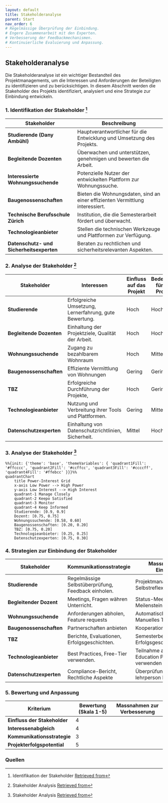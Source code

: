 ```yaml
---
layout: default
title: Stakeholderanalyse
parent: Start
nav_order: 6
# Regelmässige Überprüfung der Einbindung.
# Engere Zusammenarbeit mit den Experten.
# Verbesserung der Feedbackmechanismen.
# Kontinuierliche Evaluierung und Anpassung.
---
```


## Stakeholderanalyse

Die Stakeholderanalyse ist ein wichtiger Bestandteil des Projektmanagements, um die Interessen und Anforderungen der Beteiligten zu identifizieren und zu berücksichtigen.
In diesem Abschnitt werden die Stakeholder des Projekts identifiziert, analysiert und eine Strategie zur Einbindung entwickeln.

### 1. Identifikation der Stakeholder [^1]

| Stakeholder                    | Beschreibung                                                         |
|--------------------------------|----------------------------------------------------------------      |
| **Studierende (Dany Ambühl)**  | Hauptverantwortlicher für die Entwicklung und Umsetzung des Projekts.|
| **Begleitende Dozenten**        | Überwachen und unterstützen, genehmigen und bewerten die Arbeit.    |
| **Interessierte Wohnungssuchende** | Potenzielle Nutzer der entwickelten Plattform zur Wohnungssuche. |
| **Baugenossenschaften** | Bieten die Wohnungsdaten, sind an einer effizienten Vermittlung interessiert.|
| **Technische Berufsschule Zürich** | Institution, die die Semesterarbeit fördert und überwacht.       |
| **Technologieanbieter** | Stellen die technischen Werkzeuge und Plattformen zur Verfügung.            |
| **Datenschutz- und Sicherheitsexperten** | Beraten zu rechtlichen und sicherheitsrelevanten Aspekten. |

### 2. Analyse der Stakeholder [^2]

| Stakeholder                    | Interessen                                                    | Einfluss auf das Projekt  | Bedeutung für das Projekt |
|--------------------------------|----------------------------------------------------------------|--------------------------|---------------------------|
| **Studierende**                | Erfolgreiche Umsetzung, Lernerfahrung, gute Bewertung.         | Hoch                     | Hoch                      |
| **Begleitende Dozenten**       | Einhaltung der Projektziele, Qualität der Arbeit.              | Hoch                     | Hoch                      |
| **Wohnungssuchende**           | Zugang zu bezahlbarem Wohnraum                                 | Hoch                     | Mittel                    |
| **Baugenossenschaften**        | Effiziente Vermittlung von Wohnungen                           | Gering                   | Gering                    |
| **TBZ**                        | Erfolgreiche Durchführung der Projekte,                        | Hoch                     | Gering                    |
| **Technologieanbieter**        | Nutzung und Verbreitung ihrer Tools und Plattformen.           | Gering                   | Mittel                    |
| **Datenschutzexperten**        | Einhaltung von Datenschutzrichtlinien, Sicherheit.             | Mittel                   | Hoch                      |

### 3. Analyse der Stakeholder [^2]

```mermaid
%%{init: {'theme': 'base', 'themeVariables': { 'quadrant1Fill': '#ffcccc', 'quadrant2Fill': '#ccffcc', 'quadrant3Fill': '#ccccff', 'quadrant4Fill': '#ffebcc' }}}%%
quadrantChart
    title Power-Interest Grid
    x-axis Low Power --> High Power
    y-axis Low Interest --> High Interest
    quadrant-1 Manage Closely
    quadrant-2 Keepo Satisfied
    quadrant-3 Monitor
    quadrant-4 Keep Informed
    Studierende: [0.9, 0.9]
    Dozent: [0.75, 0.75]
    Wohnungssuchende: [0.58, 0.60]
    Baugenossenschaften: [0.20, 0.20]
    TBZ: [0.75, 0.20]
    Technologieanbieter: [0.25, 0.25]
    Datenschutzexperten: [0.75, 0.30]
```

### 4. Strategien zur Einbindung der Stakeholder

| Stakeholder                    | Kommunikationsstrategie                                        | Massnahmen zur Einbindung                       |
|--------------------------------|----------------------------------------------------------------|-------------------------------------------------|
| **Studierende**                | Regelmässige Selbstüberprüfung, Feedback einholen.             | Projektmanagement, Selbstreflexion.             |
| **Begleitender Dozent**        | Meetings, Fragen währen Unterricht.                            | Status-Meetings, Meilenstein-Sitzungen          |
| **Wohnungssuchende**           | Anforderungen abholen, Feature requests                        | Automatisches und Manuelles Testing, Umfrage.   |
| **Baugenossenschaften**        | Partnerschaften anbieten                                       | Kooperationsvereinbarungen                      |
| **TBZ**                        | Berichte, Evaluationen, Erfolgsgeschichten.                    | Semesterbericht, Erfolgsgeschichten teilen.     |
| **Technologieanbieter**        | Best Practices, Free-Tier verwenden.                           | Teilnahme an Webinar, Education Program verwenden |
| **Datenschutzexperten**        | Compliance-Bericht, Rechtliche Aspekte                         | Überprüfungen, mit lehrperson besprechen        |

### 5. Bewertung und Anpassung

| Kriterium                      | Bewertung (Skala 1-5) | Massnahmen zur Verbesserung               |
|--------------------------------|-----------------------|-------------------------------------------|
| **Einfluss der Stakeholder**   | 4                     |     |
| **Interessenabgleich**         | 4                     |     |
| **Kommunikationsstrategie**    | 3                     |     |
| **Projekterfolgspotential**    | 5                     |  |

### Quellen

[^1]: Identifikation der Stakeholder [Retrieved from](https://www.smartsheet.com/definitive-guide-stakeholder-management)
[^2]: Stakeholder Analysis [Retrieved from](https://www.mindtools.com/aol0rms/stakeholder-analysis)
[^3]: Stakeholder Mapping [Retrieved from](https://www.projectmanager.com/blog/stakeholder-mapping-guide)
